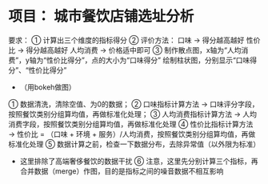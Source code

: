 # 项目： 城市餐饮店铺选址分析
要求：
① 计算出三个维度的指标得分
② 评价方法：
   口味 → 得分越高越好
   性价比 → 得分越高越好
   人均消费 → 价格适中即可
③ 制作散点图，x轴为“人均消费”，y轴为“性价比得分”，点的大小为“口味得分”
   绘制柱状图，分别显示“口味得分”、“性价比得分”
   * （用bokeh做图）


① 数据清洗，清除空值、为0的数据；
② 口味指标计算方法 → 口味评分字段，按照餐饮类别分组算均值，再做标准化处理；
③ 人均消费指标计算方法 → 人均消费字段，按照餐饮类别分组算均值，再做标准化处理
④ 性价比指标计算方法 → 性价比 = （口味 + 环境 + 服务）/人均消费，按照餐饮类别分组算均值，再做标准化处理
⑤ 数据计算之前，检查一下数据分布，去除异常值（以外限为标准）
   * 这里排除了高端奢侈餐饮的数据干扰
⑥ 注意，这里先分别计算三个指标，再合并数据（merge）作图，目的是指标之间的噪音数据不相互影响
